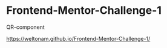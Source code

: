 # Frontend-Mentor-Challenge-1
 QR-component
 
https://weltonam.github.io/Frontend-Mentor-Challenge-1/
